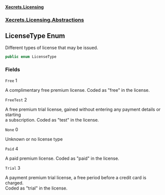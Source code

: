 #### [Xecrets.Licensing](index.md 'index')
### [Xecrets.Licensing.Abstractions](Xecrets.Licensing.Abstractions.md 'Xecrets.Licensing.Abstractions')

## LicenseType Enum

Different types of license that may be issued.

```csharp
public enum LicenseType
```
### Fields

<a name='Xecrets.Licensing.Abstractions.LicenseType.Free'></a>

`Free` 1

A complimentary free premium license. Coded as "free" in the license.

<a name='Xecrets.Licensing.Abstractions.LicenseType.FreeTest'></a>

`FreeTest` 2

A free premium trial license, gained without entering any payment details or starting  
a subscription. Coded as "test" in the license.

<a name='Xecrets.Licensing.Abstractions.LicenseType.None'></a>

`None` 0

Unknown or no license type

<a name='Xecrets.Licensing.Abstractions.LicenseType.Paid'></a>

`Paid` 4

A paid premium license. Coded as "paid" in the license.

<a name='Xecrets.Licensing.Abstractions.LicenseType.Trial'></a>

`Trial` 3

A payment premium trial license, a free period before a credit card is charged.  
Coded as "trial" in the license.